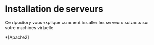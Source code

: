 # Installation de serveurs
Ce ripository vous explique comment installer les serveurs suivants sur votre machines virtuelle

*[Apache2]